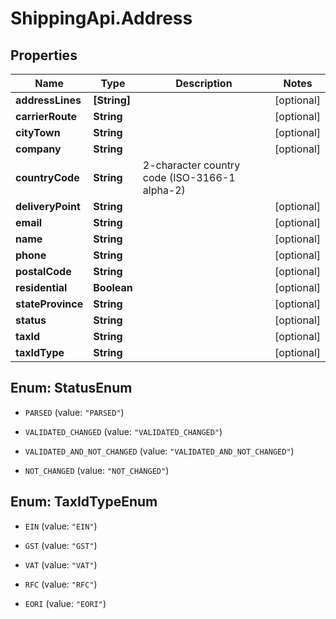 # ShippingApi.Address

## Properties

Name | Type | Description | Notes
------------ | ------------- | ------------- | -------------
**addressLines** | **[String]** |  | [optional] 
**carrierRoute** | **String** |  | [optional] 
**cityTown** | **String** |  | [optional] 
**company** | **String** |  | [optional] 
**countryCode** | **String** | 2-character country code (ISO-3166-1 alpha-2) | 
**deliveryPoint** | **String** |  | [optional] 
**email** | **String** |  | [optional] 
**name** | **String** |  | [optional] 
**phone** | **String** |  | [optional] 
**postalCode** | **String** |  | [optional] 
**residential** | **Boolean** |  | [optional] 
**stateProvince** | **String** |  | [optional] 
**status** | **String** |  | [optional] 
**taxId** | **String** |  | [optional] 
**taxIdType** | **String** |  | [optional] 



## Enum: StatusEnum


* `PARSED` (value: `"PARSED"`)

* `VALIDATED_CHANGED` (value: `"VALIDATED_CHANGED"`)

* `VALIDATED_AND_NOT_CHANGED` (value: `"VALIDATED_AND_NOT_CHANGED"`)

* `NOT_CHANGED` (value: `"NOT_CHANGED"`)





## Enum: TaxIdTypeEnum


* `EIN` (value: `"EIN"`)

* `GST` (value: `"GST"`)

* `VAT` (value: `"VAT"`)

* `RFC` (value: `"RFC"`)

* `EORI` (value: `"EORI"`)




